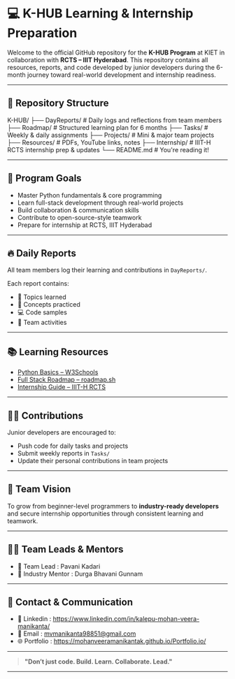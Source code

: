 
# 💻 K-HUB Learning & Internship Preparation

Welcome to the official GitHub repository for the **K-HUB Program** at KIET in collaboration with **RCTS – IIIT Hyderabad**. This repository contains all resources, reports, and code developed by junior developers during the 6-month journey toward real-world development and internship readiness.

---

## 📁 Repository Structure
K-HUB/
├── DayReports/ # Daily logs and reflections from team members
├── Roadmap/ # Structured learning plan for 6 months
├── Tasks/ # Weekly & daily assignments
├── Projects/ # Mini & major team projects
├── Resources/ # PDFs, YouTube links, notes
├── Internship/ # IIIT-H RCTS internship prep & updates
└── README.md # You're reading it!


---

## 🎯 Program Goals

- Master Python fundamentals & core programming
- Learn full-stack development through real-world projects
- Build collaboration & communication skills
- Contribute to open-source-style teamwork
- Prepare for internship at RCTS, IIIT Hyderabad

---

## 🔥 Daily Reports

All team members log their learning and contributions in `DayReports/`.

Each report contains:
- 📌 Topics learned
- 🧠 Concepts practiced
- 💻 Code samples
- 🤝 Team activities

---

## 📚 Learning Resources

- [Python Basics – W3Schools](https://www.w3schools.com/python/)
- [Full Stack Roadmap – roadmap.sh](https://roadmap.sh/)
- [Internship Guide – IIIT-H RCTS](https://rcts.iiit.ac.in/)

---

## 🧑‍💻 Contributions

Junior developers are encouraged to:
- Push code for daily tasks and projects
- Submit weekly reports in `Tasks/`
- Update their personal contributions in team projects

---

## 🚀 Team Vision

To grow from beginner-level programmers to **industry-ready developers** and secure internship opportunities through consistent learning and teamwork.

---

## 👨‍🏫 Team Leads & Mentors

- 🔹 Team Lead : Pavani Kadari  
- 🔹 Industry Mentor : Durga Bhavani Gunnam 

---

## 📌 Contact & Communication

- 💬 Linkedin : https://www.linkedin.com/in/kalepu-mohan-veera-manikanta/
- 📧 Email : mvmanikanta98851@gmail.com
- 🌐 Portfolio : https://mohanveeramanikantak.github.io/Portfolio.io/

---

> **"Don’t just code. Build. Learn. Collaborate. Lead."**

---

